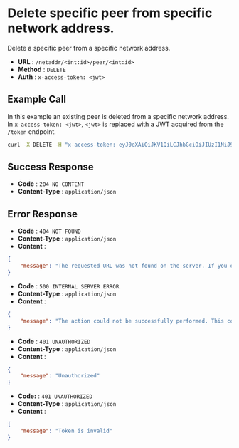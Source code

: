 # Delete specific peer from specific network address.
Delete a specific peer from a specific network address.

- **URL** : `/netaddr/<int:id>/peer/<int:id>`
- **Method** : `DELETE`
- **Auth** : `x-access-token: <jwt>`

## Example Call
In this example an existing peer is deleted from a specific network address. In `x-access-token: <jwt>`, `<jwt>` is replaced with a JWT acquired from the `/token` endpoint.

```sh
curl -X DELETE -H "x-access-token: eyJ0eXAiOiJKV1QiLCJhbGciOiJIUzI1NiJ9.eyJpZCI6MSwiZXhwIjoxNjE2ODQ2MTk5LjY2OTg4MTZ9.CMUrx135QNlUH0NsKO8rXg724dcQjhHPuPyptBwxP4U" http://wgmeshapi/api/netaddr/1/peer/1
```

## Success Response
- **Code** : `204 NO CONTENT`
- **Content-Type** : `application/json`

## Error Response
- **Code** : `404 NOT FOUND`
- **Content-Type** : `application/json`
- **Content** :

```json
{
    "message": "The requested URL was not found on the server. If you entered the URL manually please check your spelling and try again."
}
```

- **Code** : `500 INTERNAL SERVER ERROR`
- **Content-Type** : `application/json`
- **Content** :

```json
{
    "message": "The action could not be successfully performed. This could be due to unique constraints in the database, or the database not being available."
}
```

- **Code** : `401 UNAUTHORIZED`
- **Content-Type** : `application/json`
- **Content** :

```json
{
    "message": "Unauthorized"
}
```

- **Code:** : `401 UNAUTHORIZED`
- **Content-Type** : `application/json`
- **Content** :

```json
{
    "message": "Token is invalid"
}
```
